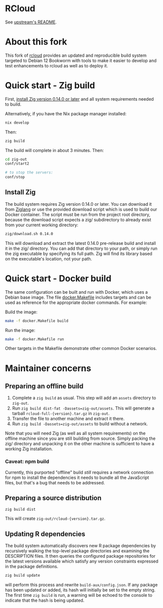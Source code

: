 # RCloud

See [upstream's README](README-upstream.md).

# About this fork

This fork of [rcloud](https://github.com/att/rcloud) provides an
updated and reproducible build system targeted to Debian 12 Bookworm
with tools to make it easier to develop and test enhancements to
rcloud as well as to deploy it.

# Quick start - Zig build

First, [install Zig version 0.14.0 or later](#install-zig) and all
system requirements needed to build.

Alternatively, if you have the Nix package manager installed:

```sh
nix develop
```

Then:

```sh
zig build
```

The build will complete in about 3 minutes. Then:

```sh
cd zig-out
conf/start2

# to stop the servers:
conf/stop
```

## Install Zig

The build system requires Zig version 0.14.0 or later. You can
download it from [Ziglang](https://ziglang.org/) or use the provided
download script which is used to build our Docker container.
The script must be run from the project root directory, because the
download script expects a zig/ subdirectory to already exist from
your current working directory:

```sh
zig/download.sh 0.14.0
```

This will download and extract the latest 0.14.0 pre-release build and
install it in the zig/ directory. You can add that directory to your
path, or simply run the zig executable by specifying its full path.
Zig will find its library based on the executable's location, not your
path.

# Quick start - Docker build

The same configuration can be built and run with Docker, which uses a
Debian base image. The file [docker.Makefile](./docker.Makefile)
includes targets and can be used as reference for the appropriate
docker commands. For example:

Build the image:

```sh
make -f docker.Makefile build
```

Run the image:

```sh
make -f docker.Makefile run
```

Other targets in the Makefile demonstrate other common Docker scenarios.

# Maintainer concerns

## Preparing an offline build

1. Complete a `zig build` as usual. This step will add an `assets`
   directory to `zig-out`.
1. Run `zig build dist-fat -Dassets=zig-out/assets`. This will
   generate a tarball `rcloud-full-{version}.tar.gz` in `zig-out`.
1. Transfer the file to another machine and extract it there.
1. Run `zig build -Dassets=zig-out/assets` to build without a network.

Note that you will need Zig (as well as all system requirements) on
the offline machine since you are still building from source. Simply
packing the zig/ directory and unpacking it on the other machine is
sufficient to have a working Zig installation.

### Caveat: npm build

Currently, this purported "offline" build _still_ requires a network
connection for npm to install the dependencies it needs to bundle all
the JavaScript files, but that's a bug that needs to be addressed.

## Preparing a source distribution

```sh
zig build dist
```

This will create `zig-out/rcloud-{version}.tar.gz`.

## Updating R dependencies

The build system automatically discovers new R package dependencies by
recursively walking the top-level package directories and examining
the DESCRIPTION files. It then queries the configured package
repositories for the latest versions available which satisfy any
version constraints expressed in the package definitions.

```sh
zig build update
```

will perform this process and rewrite `build-aux/config.json`. If any
package has been updated or added, its hash will initially be set to
the empty string. The first time `zig build` is run, a warning will be
echoed to the console to indicate that the hash is being updated.


<!--
LocalWords:  RCloud md rcloud Zig zig Ziglang dist Dassets gz npm
LocalWords:  aux RCloud's Vendored rcloud's json debian Podman
LocalWords:  Dockerfile devcontainer rserve conf
-->
